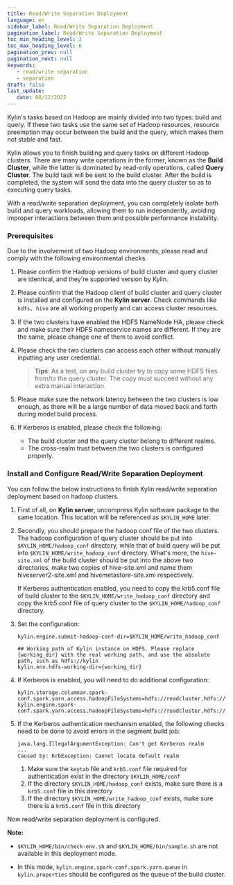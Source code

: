 ```yaml
---
title: Read/Write Separation Deployment
language: en
sidebar_label: Read/Write Separation Deployment
pagination_label: Read/Write Separation Deployment
toc_min_heading_level: 2
toc_max_heading_level: 6
pagination_prev: null
pagination_next: null
keywords:
   - read/write separation
   - separation
draft: false
last_update:
   date: 08/12/2022
---
```


Kylin's tasks based on Hadoop are mainly divided into two types: build and query. If these two tasks use the same set of Hadoop resources, resource preemption may occur between the build and the query, which makes them not stable and fast.

Kylin allows you to finish building and query tasks on different Hadoop clusters. There are many write operations in the former, known as the **Build Cluster**, while the latter is dominated by read-only operations, called **Query Cluster**. The build task will be sent to the build cluster. After the build is completed, the system will send the data into the query cluster so as to executing query tasks.

With a read/write separation deployment, you can completely isolate both build and query workloads, allowing them to run independently, avoiding improper interactions between them and possible performance instability.

### Prerequisites

Due to the involvement of two Hadoop environments, please read and comply with the following environmental checks.

1. Please confirm the Hadoop versions of build cluster and query cluster are identical, and they're supported version by Kylin.

2. Please confirm that the Hadoop client of build cluster and query cluster is installed and configured on the **Kylin server**. Check commands like `hdfs`、`hive` are all working properly and can access cluster resources.

3. If the two clusters have enabled the HDFS NameNode HA, please check and make sure their HDFS nameservice names are different. If they are the same, please change one of them to avoid conflict.

4. Please check the two clusters can access each other without manually inputting any user credential.

   > **Tips**: As a test, on any build cluster try to copy some HDFS files from/to the query cluster. The copy must succeed without any extra manual interaction.

5. Please make sure the network latency between the two clusters is low enough, as there will be a large number of data moved back and forth during model build process.

6. If Kerberos is enabled, please check the following:

   - The build cluster and the query cluster belong to different realms.
   - The cross-realm trust between the two clusters is configured properly.

### Install and Configure Read/Write Separation Deployment

You can follow the below instructions to finish Kylin read/write separation deployment based on hadoop clusters.

1. First of all, on **Kylin server**, uncompress Kylin software package to the same location. This location will be referenced as `$KYLIN_HOME` later.

2. Secondly, you should prepare the hadoop conf file of the two clusters. The hadoop configuration of query cluster should be put into `$KYLIN_HOME/hadoop_conf` directory, while that of build query will be put into `$KYLIN_HOME/write_hadoop_conf` directory. What's more, the `hive-site.xml` of the build cluster should be put into the above two directories, make two copies of hive-site.xml and name them hiveserver2-site.xml and hivemetastore-site.xml respectively. 
   
   If Kerberos authentication enabled, you need to copy the krb5.conf file of build cluster to the `$KYLIN_HOME/write_hadoop_conf` directory and copy the krb5.conf file of query cluster to the `$KYLIN_HOME/hadoop_conf` directory.

3. Set the configuration:

   ```properties
   kylin.engine.submit-hadoop-conf-dir=$KYLIN_HOME/write_hadoop_conf

   ## Working path of Kylin instance on HDFS. Please replace {working_dir} with the real working path, and use the absolute path, such as hdfs://kylin
   kylin.env.hdfs-working-dir={working_dir}
   ```

4. If Kerberos is enabled, you will need to do additional configuration:

   ```properties
   kylin.storage.columnar.spark-conf.spark.yarn.access.hadoopFileSystems=hdfs://readcluster,hdfs://writecluster
   kylin.engine.spark-conf.spark.yarn.access.hadoopFileSystems=hdfs://readcluster,hdfs://writecluster
   ```
5. If the Kerberos authentication mechanism enabled, the following checks need to be done to avoid errors in the segment build job:
   
   ```
   java.lang.IllegalArgumentException: Can't get Kerberos realm
   ...
   Caused by: KrbException: Cannot locate default realm
   ```
   
   1. Make sure the `keytab` file and `krb5.conf` file required for authentication exist in the directory `$KYLIN_HOME/conf`
   2. If the directory `$KYLIN_HOME/hadoop_conf` exists, make sure there is a `krb5.conf` file in this directory
   3. If the directory `$KYLIN_HOME/write_hadoop_conf` exists, make sure there is a `krb5.conf` file in this directory

Now read/write separation deployment is configured. 

**Note:**

* `$KYLIN_HOME/bin/check-env.sh` and `$KYLIN_HOME/bin/sample.sh` are not available in this deployment mode.

* In this mode, `kylin.engine.spark-conf.spark.yarn.queue` in `kylin.properties` should be configured as the queue of the build cluster.


